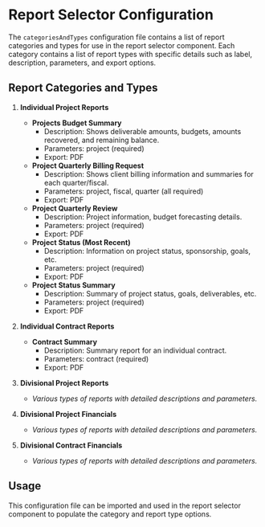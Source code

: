 # Report Selector Configuration

The `categoriesAndTypes` configuration file contains a list of report categories and types for use in the report selector component. Each category contains a list of report types with specific details such as label, description, parameters, and export options.

## Report Categories and Types

1. **Individual Project Reports**
   - **Projects Budget Summary**
     - Description: Shows deliverable amounts, budgets, amounts recovered, and remaining balance.
     - Parameters: project (required)
     - Export: PDF
   - **Project Quarterly Billing Request**
     - Description: Shows client billing information and summaries for each quarter/fiscal.
     - Parameters: project, fiscal, quarter (all required)
     - Export: PDF
   - **Project Quarterly Review**
     - Description: Project information, budget forecasting details.
     - Parameters: project (required)
     - Export: PDF
   - **Project Status (Most Recent)**
     - Description: Information on project status, sponsorship, goals, etc.
     - Parameters: project (required)
     - Export: PDF
   - **Project Status Summary**
     - Description: Summary of project status, goals, deliverables, etc.
     - Parameters: project (required)
     - Export: PDF

2. **Individual Contract Reports**
   - **Contract Summary**
     - Description: Summary report for an individual contract.
     - Parameters: contract (required)
     - Export: PDF

3. **Divisional Project Reports**
   - *Various types of reports with detailed descriptions and parameters.*

4. **Divisional Project Financials**
   - *Various types of reports with detailed descriptions and parameters.*

5. **Divisional Contract Financials**
   - *Various types of reports with detailed descriptions and parameters.*

## Usage

This configuration file can be imported and used in the report selector component to populate the category and report type options.
